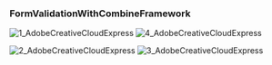 ### FormValidationWithCombineFramework


![1_AdobeCreativeCloudExpress](https://user-images.githubusercontent.com/49749125/156158352-7fcfaa45-577e-4801-9ff0-843c59c768bf.gif)
![4_AdobeCreativeCloudExpress](https://user-images.githubusercontent.com/49749125/156158368-778a8974-343d-4a0c-88aa-37e0c12bbf47.gif)


![2_AdobeCreativeCloudExpress](https://user-images.githubusercontent.com/49749125/156158363-5e3166b8-51bd-4331-98f7-e6476eaf4e1e.gif)
![3_AdobeCreativeCloudExpress](https://user-images.githubusercontent.com/49749125/156158367-f302a342-e22d-4fd2-8ad7-2ed71b5b0b7e.gif)


